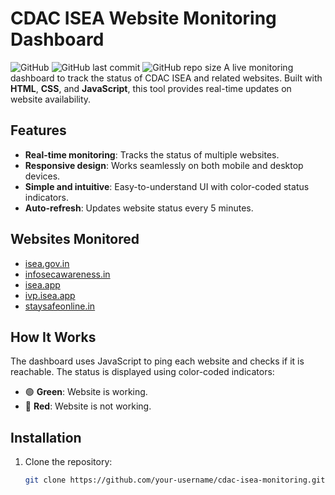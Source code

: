 # CDAC ISEA Website Monitoring Dashboard
![GitHub](https://img.shields.io/badge/license-MIT-blue) ![GitHub last commit](https://img.shields.io/github/last-commit/cdac-isea-cybersecurity/cdac-isea-monitoring) ![GitHub repo size](https://img.shields.io/github/repo-size/cdac-isea-cybersecurity/cdac-isea-monitoring)
A live monitoring dashboard to track the status of CDAC ISEA and related websites. Built with **HTML**, **CSS**, and **JavaScript**, this tool provides real-time updates on website availability.

## Features
- **Real-time monitoring**: Tracks the status of multiple websites.
- **Responsive design**: Works seamlessly on both mobile and desktop devices.
- **Simple and intuitive**: Easy-to-understand UI with color-coded status indicators.
- **Auto-refresh**: Updates website status every 5 minutes.

## Websites Monitored
- [isea.gov.in](https://isea.gov.in)
- [infosecawareness.in](https://infosecawareness.in)
- [isea.app](https://isea.app)
- [ivp.isea.app](https://ivp.isea.app)
- [staysafeonline.in](https://staysafeonline.in)

## How It Works
The dashboard uses JavaScript to ping each website and checks if it is reachable. The status is displayed using color-coded indicators:
- 🟢 **Green**: Website is working.
- 🔴 **Red**: Website is not working.

## Installation
1. Clone the repository:
   ```bash
   git clone https://github.com/your-username/cdac-isea-monitoring.git
